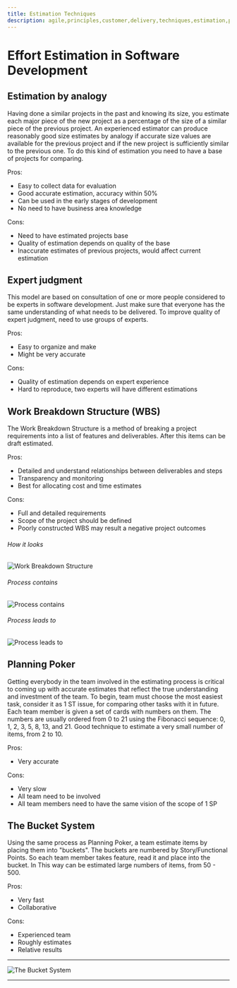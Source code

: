 ```yaml
---
title: Estimation Techniques
description: agile,principles,customer,delivery,techniques,estimation,project,methods,software,effort,expert,wbs,work,breakdown,structure,expert judgment,analogy
---
```


# Effort Estimation in Software Development

## Estimation by analogy
Having done a similar projects in the past and knowing its size, you estimate each
major piece of the new project as a percentage of the size of a similar piece of the previous project.
An experienced estimator can produce reasonably good size estimates by analogy if accurate size
values are available for the previous project and if the new project is sufficiently similar to the
previous one. To do this kind of estimation you need to have a base of projects for comparing.

Pros:
* Easy to collect data for evaluation
* Good accurate estimation, accuracy within 50%
* Can be used in the early stages of development
* No need to have business area knowledge

Cons:
* Need to have estimated projects base
* Quality of estimation depends on quality of the base
* Inaccurate estimates of previous projects, would affect current estimation

## Expert judgment
This model are based on consultation of one or more people considered to be experts in software
development. Just make sure that everyone has the same understanding of what needs to be delivered.
To improve quality of expert judgment, need to use groups of experts.

Pros:
* Easy to organize and make
* Might be very accurate

Cons:
* Quality of estimation depends on expert experience
* Hard to reproduce, two experts will have different estimations

## Work Breakdown Structure (WBS)
The Work Breakdown Structure is a method of breaking a project requirements
into a list of features and deliverables. After this items can be draft estimated.

Pros:
* Detailed and understand relationships between deliverables and steps
* Transparency and monitoring
* Best for allocating cost and time estimates

Cons:
* Full and detailed requirements
* Scope of the project should be defined
* Poorly constructed WBS may result a negative project outcomes

###### How it looks

![Work Breakdown Structure]({{site.baseurl}}/images/CRM_PSA-WBSResources.png)

###### Process contains

![Process contains]({{site.baseurl}}/images/wbs1.png)

###### Process leads to

![Process leads to]({{site.baseurl}}/images/wbs2.png)

## Planning Poker

Getting everybody in the team involved in the estimating process is critical
to coming up with accurate estimates that reflect the true understanding
and investment of the team.
To begin, team must choose the most easiest task, consider it as 1 ST issue,
for comparing other tasks with it in future.
Each team member is given a set of cards with numbers on them.
The numbers are usually ordered from 0 to 21 using the Fibonacci sequence: 0, 1, 2, 3, 5, 8, 13, and 21.
Good technique to estimate a very small number of items, from 2 to 10.

Pros:
* Very accurate

Cons:
* Very slow
* All team need to be involved
* All team members need to have the same vision of the scope of 1 SP

## The Bucket System

Using the same process as Planning Poker, a team estimate items by placing
them into "buckets". The buckets are numbered by Story/Functional Points.
So each team member takes feature, read it and place into the bucket. In
This way can be estimated large numbers of items, from 50 - 500.

Pros:
* Very fast
* Collaborative

Cons:
* Experienced team
* Roughly estimates
* Relative results

---

![The Bucket System]({{site.baseurl}}/images/The-Bucket-System.png)

---





